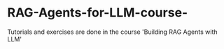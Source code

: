 # RAG-Agents-for-LLM-course-
Tutorials and exercises are done in the course 'Building RAG Agents with LLM'
